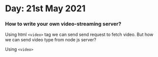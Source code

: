 # Day: 21st May 2021

### How to write your own video-streaming server?
Using html `<video>` tag we can send send request to fetch video. But how we can send video type from node js server?

Using `<video>`
